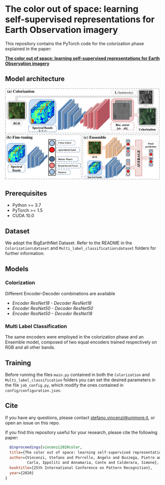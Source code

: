 # The color out of space: learning self-supervised representations for Earth Observation imagery
This repository contains the PyTorch code for the colorization phase explained in the paper:

**<a href="https://arxiv.org/abs/2006.12119">The color out of space: learning self-supervised representations for Earth Observation imagery</a>**  

## Model architecture
![Colorization & Multi-label classification - overview](colorization_framework-1.png)

## Prerequisites
* Python >= 3.7
* PyTorch >= 1.5
* CUDA 10.0

## Dataset
We adopt the BigEarthNet Dataset. Refer to the README in the ``Colorization\dataset`` and ``Multi_label_classification\dataset`` folders for further information.

## Models
### Colorization
Different Encoder-Decoder combinations are available
- *Encoder ResNet18 - Decoder ResNet18*
- *Encoder ResNet50 - Decoder ResNet50*
- *Encoder ResNet50 - Decoder ResNet18*
### Multi Label Classification
The same encoders were employed in the colorization phase and an Ensemble model, composed of two equal encoders trained respectively on RGB and all other bands.

## Training 
Before running the files ``main.py`` contained in both the ``Colorization`` and ``Multi_label_classification`` folders you can set the desired parameters in the file ``job_config.py``, which modify the ones contained in ``config/configuration.json``.

## Cite
If you have any questions, please contact [stefano.vincenzi@unimore.it](mailto:stefano.vincenzi@unimore.it), or open an issue on this repo. 

If you find this repository useful for your research, please cite the following paper:
```bibtex
  @inproceedings{vincenzi2020color,
  title={The color out of space: learning self-supervised representations for Earth Observation imagery},
  author={Vincenzi, Stefano and Porrello, Angelo and Buzzega, Pietro and Cipriano, Marco and Pietro, Fronte and Roberto, Cuccu and 
          Carla, Ippoliti and Annamaria, Conte and Calderara, Simone},
  booktitle={25th International Conference on Pattern Recognition},
  year={2020}
}
```
